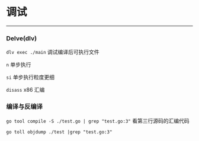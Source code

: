 # 调试
--------

### Delve(dlv)

`dlv exec ./main` 调试编译后可执行文件

`n` 单步执行

`si` 单步执行粒度更细

`disass` x86 汇编




### 编译与反编译

`go tool compile -S ./test.go | grep "test.go:3"` 看第三行源码的汇编代码

`go toll objdump ./test |grep "test.go:3"` 



